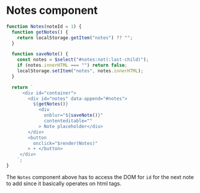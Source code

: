 # Notes component

```js
function Notes(noteId = 1) {
  function getNotes() {
    return localStorage.getItem("notes") ?? "";
  }

  function saveNote() {
    const notes = $select("#notes:not(:last-child)");
    if (notes.innerHTML === "") return false;
    localStorage.setItem("notes", notes.innerHTML);
  }

  return `
      <div id="container">
        <div id="notes" data-append="#notes">
          ${getNotes()}
            <div
              onblur="${saveNote()}"
              contenteditable=""
            > Note placeholder</div>
        </div>
        <button
          onclick="$render(Notes)"
        > + </button>
     </div>
    `;
}
```

The `Notes` component above has to access the DOM for `id` for the next note to add since it basically operates on html tags.
